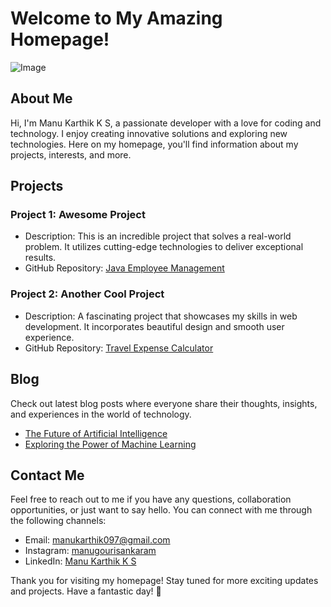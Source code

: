 
# Welcome to My Amazing Homepage!

![Image](https://c4.wallpaperflare.com/wallpaper/513/626/511/the-dark-knight-heath-ledger-movies-quote-wallpaper-preview.jpg)

## About Me
Hi, I'm Manu Karthik K S, a passionate developer with a love for coding and technology. I enjoy creating innovative solutions and exploring new technologies. Here on my homepage, you'll find information about my projects, interests, and more.

## Projects
### Project 1: Awesome Project
- Description: This is an incredible project that solves a real-world problem. It utilizes cutting-edge technologies to deliver exceptional results.
- GitHub Repository: [Java Employee Management](https://github.com/MANU-KARTHIK-K-S/Java-Employee-Management)

### Project 2: Another Cool Project
- Description: A fascinating project that showcases my skills in web development. It incorporates beautiful design and smooth user experience.
- GitHub Repository: [Travel Expense Calculator](https://github.com/MANU-KARTHIK-K-S/Travel-Expense-Calculator)

## Blog
Check out latest blog posts where everyone share their thoughts, insights, and experiences in the world of technology.

- [The Future of Artificial Intelligence](https://www.brookings.edu/articles/how-artificial-intelligence-is-transforming-the-world/)
- [Exploring the Power of Machine Learning](https://www.simplilearn.com/tutorials/machine-learning-tutorial/what-is-machine-learning)

## Contact Me
Feel free to reach out to me if you have any questions, collaboration opportunities, or just want to say hello. You can connect with me through the following channels:

- Email: [manukarthik097@gmail.com ](mailto:manukarthik097@gmail.com)
- Instagram: [manugourisankaram](https://www.instagram.com/manugourisankaram/)
- LinkedIn: [Manu Karthik K S](https://www.linkedin.com/in/manu-karthik-k-s/)

Thank you for visiting my homepage! Stay tuned for more exciting updates and projects. Have a fantastic day! 🎉
